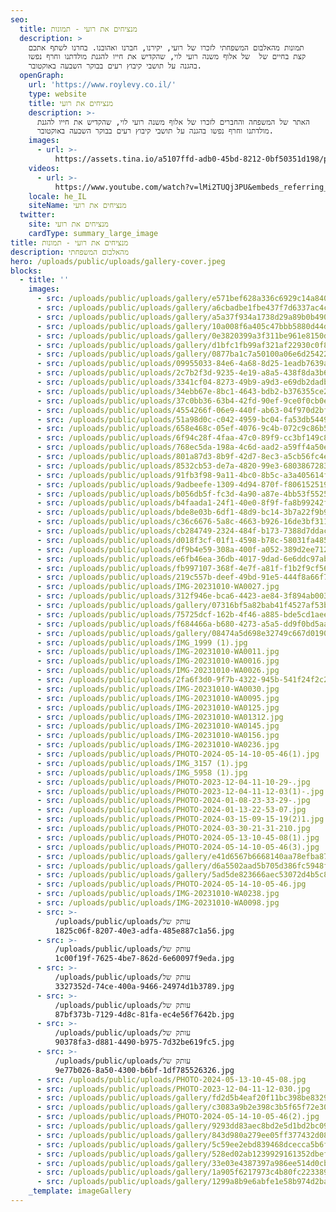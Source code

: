 ```yaml
---
seo:
  title: מנציחים את רועי - תמונות
  description: >
    תמונות מהאלבום המשפחתי לזכרו של רועי, יקירנו, חברנו ואהובנו. בחרנו לשתף אתכם
    קצת בחיים של  של אלוף משנה רועי לוי, שהקדיש את חייו להגנת מולדתנו וחרף נפשו
    בהגנה על תושבי קיבוץ רעים בבוקר השבעה באוקטובר.
  openGraph:
    url: 'https://www.roylevy.co.il/'
    type: website
    title: מנציחים את רועי
    description: >-
      האתר של המשפחה והחברים לזכרו של אלוף משנה רועי לוי, שהקדיש את חייו להגנת
      מולדתנו וחרף נפשו בהגנה על תושבי קיבוץ רעים בבוקר השבעה באוקטובר.
    images:
      - url: >-
          https://assets.tina.io/a5107ffd-adb0-45bd-8212-0bf50351d198/public/uploads/home-cover.jpeg
    videos:
      - url: >-
          https://www.youtube.com/watch?v=lMi2TUQj3PU&embeds_referring_euri=https%3A%2F%2Fwww.roylevy.co.il%2F
    locale: he_IL
    siteName: מנציחים את רועי
  twitter:
    site: מנציחים את רועי
    cardType: summary_large_image
title: מנציחים את רועי - תמונות
description: מהאלבום המשפחתי
hero: /uploads/public/uploads/gallery-cover.jpeg
blocks:
  - title: ''
    images:
      - src: /uploads/public/uploads/gallery/e571bef628a336c6929c14a840401000.jpeg
      - src: /uploads/public/uploads/gallery/a6cbadbe1fbe437f7d6337ac4cc84940.jpeg
      - src: /uploads/public/uploads/gallery/a5a37f934a1738d29a89b0b4904f7cfb.jpeg
      - src: /uploads/public/uploads/gallery/10a008f6a405c47bbb5880d44da78c5f.jpeg
      - src: /uploads/public/uploads/gallery/0e3820399a3f311be961e8150ddb9e64.jpeg
      - src: /uploads/public/uploads/gallery/d1bfc1fb99af321af22930c0f8e53bae.jpeg
      - src: /uploads/public/uploads/gallery/0877ba1c7a50100a06e6d25422921d23.jpeg
      - src: /uploads/public/uploads/09955033-84e6-4a68-8d25-1eadb7639a37.jpg
      - src: /uploads/public/uploads/2c7b2f3d-9235-4e19-a8a5-438f8da3b6a9.jpg
      - src: /uploads/public/uploads/3341cf04-8273-49b9-a9d3-e69db2dadbc0.jpg
      - src: /uploads/public/uploads/34ebb67e-8bc1-4643-bdb2-b376355ce2f1.jpg
      - src: /uploads/public/uploads/37c0bb36-63b4-42fd-90ef-9ce0f0cb0e5b.jpg
      - src: /uploads/public/uploads/4554266f-06e9-440f-ab63-04f970d2bfe7.jpg
      - src: /uploads/public/uploads/51a98d0c-c042-4959-bc04-fa53db544977.jpg
      - src: /uploads/public/uploads/658e468c-05ef-4076-9c4b-072c9c86b546.jpg
      - src: /uploads/public/uploads/6f94c28f-4faa-47c0-89f9-cc3bf149c825.jpg
      - src: /uploads/public/uploads/768ec5da-198a-4c6d-aad2-a59ff4a50e35.jpg
      - src: /uploads/public/uploads/801a87d3-8b9f-42d7-8ec3-a5cb56fc4e41.jpg
      - src: /uploads/public/uploads/8532cb53-de7a-4820-99e3-680386728359.jpg
      - src: /uploads/public/uploads/91fb3f98-9a11-4bc0-8b5c-a3a405614fe0.jpg
      - src: /uploads/public/uploads/9adbeefe-1309-4d94-870f-f80615251974.jpg
      - src: /uploads/public/uploads/b056db5f-fc3d-4a90-a87e-4bb53f552512.jpg
      - src: /uploads/public/uploads/b4faada1-24f1-40e0-8f9f-fa8b99242f32.jpg
      - src: /uploads/public/uploads/bde8e03b-6df1-48d9-bc14-3b7a22f9b923.jpg
      - src: /uploads/public/uploads/c36c6676-5a8c-4663-b926-16de3bf3113a.jpg
      - src: /uploads/public/uploads/cb284749-2324-484f-b173-7388d7ddacdc.jpg
      - src: /uploads/public/uploads/d018f3cf-01f1-4598-b78c-58031fa485a7.jpg
      - src: /uploads/public/uploads/df9b4e59-308a-400f-a052-389d2ee7121d.jpg
      - src: /uploads/public/uploads/e6fb46ea-36db-4017-9dad-6e6ddc97ab09.jpg
      - src: /uploads/public/uploads/fb997107-368f-4e7f-a81f-f1b2f9cf5620.jpg
      - src: /uploads/public/uploads/219c557b-deef-49bd-91e5-444f8a66f78e2.jpg
      - src: /uploads/public/uploads/IMG-20231010-WA0027.jpg
      - src: /uploads/public/uploads/312f946e-bca6-4423-ae84-3f894ab00388.jpg
      - src: /uploads/public/uploads/gallery/07316bf5a82bab41f4527af53b7829b9.jpeg
      - src: /uploads/public/uploads/75725dcf-162b-4f46-a885-bde5cd1aeeea.jpg
      - src: /uploads/public/uploads/f684466a-b680-4273-a5a5-dd9f0bd5aad5.jpg
      - src: /uploads/public/uploads/gallery/08474a5d698e32749c667d0190bd409a.jpeg
      - src: /uploads/public/uploads/IMG_1999 (1).jpg
      - src: /uploads/public/uploads/IMG-20231010-WA0011.jpg
      - src: /uploads/public/uploads/IMG-20231010-WA0016.jpg
      - src: /uploads/public/uploads/IMG-20231010-WA0026.jpg
      - src: /uploads/public/uploads/2fa6f3d0-9f7b-4322-945b-541f24f2c248.jpg
      - src: /uploads/public/uploads/IMG-20231010-WA0030.jpg
      - src: /uploads/public/uploads/IMG-20231010-WA0095.jpg
      - src: /uploads/public/uploads/IMG-20231010-WA0125.jpg
      - src: /uploads/public/uploads/IMG-20231010-WA01312.jpg
      - src: /uploads/public/uploads/IMG-20231010-WA0145.jpg
      - src: /uploads/public/uploads/IMG-20231010-WA0156.jpg
      - src: /uploads/public/uploads/IMG-20231010-WA0236.jpg
      - src: /uploads/public/uploads/PHOTO-2024-05-14-10-05-46(1).jpg
      - src: /uploads/public/uploads/IMG_3157 (1).jpg
      - src: /uploads/public/uploads/IMG_5958 (1).jpg
      - src: /uploads/public/uploads/PHOTO-2023-12-04-11-10-29-.jpg
      - src: /uploads/public/uploads/PHOTO-2023-12-04-11-12-03(1)-.jpg
      - src: /uploads/public/uploads/PHOTO-2024-01-08-23-33-29-.jpg
      - src: /uploads/public/uploads/PHOTO-2024-01-13-22-53-07.jpg
      - src: /uploads/public/uploads/PHOTO-2024-03-15-09-15-19(2)1.jpg
      - src: /uploads/public/uploads/PHOTO-2024-03-30-21-31-210.jpg
      - src: /uploads/public/uploads/PHOTO-2024-05-13-10-45-08(1).jpg
      - src: /uploads/public/uploads/PHOTO-2024-05-14-10-05-46(3).jpg
      - src: /uploads/public/uploads/gallery/e41d6567b6668140aa78efba87067583.jpeg
      - src: /uploads/public/uploads/gallery/d6a5502aad5b705d386fc5948fa29918.jpeg
      - src: /uploads/public/uploads/gallery/5ad5de823666aec53072d4b5c86e1782.jpeg
      - src: /uploads/public/uploads/PHOTO-2024-05-14-10-05-46.jpg
      - src: /uploads/public/uploads/IMG-20231010-WA0238.jpg
      - src: /uploads/public/uploads/IMG-20231010-WA0098.jpg
      - src: >-
          /uploads/public/uploads/עותק של
          1825c06f-8207-40e3-adfa-485e887c1a56.jpg
      - src: >-
          /uploads/public/uploads/עותק של
          1c00f19f-7625-4be7-862d-6e60097f9eda.jpg
      - src: >-
          /uploads/public/uploads/עותק של
          3327352d-74ce-400a-9466-24974d1b3789.jpg
      - src: >-
          /uploads/public/uploads/עותק של
          87bf373b-7129-4d8c-81fa-ec4e56f7642b.jpg
      - src: >-
          /uploads/public/uploads/עותק של
          90378fa3-d881-4490-b975-7d32be619fc5.jpg
      - src: >-
          /uploads/public/uploads/עותק של
          9e77b026-8a50-4300-b6bf-1df785526326.jpg
      - src: /uploads/public/uploads/PHOTO-2024-05-13-10-45-08.jpg
      - src: /uploads/public/uploads/PHOTO-2023-12-04-11-12-030.jpg
      - src: /uploads/public/uploads/gallery/fd2d5b4eaf20f11bc398be8329035c95.jpeg
      - src: /uploads/public/uploads/gallery/c3083a9b2e398c3b5f65f72e30539a5f.jpeg
      - src: /uploads/public/uploads/PHOTO-2024-05-14-10-05-46(2).jpg
      - src: /uploads/public/uploads/gallery/9293dd83aec8bd2e5d1bd2bc0987a14a.jpeg
      - src: /uploads/public/uploads/gallery/843d980a279ee05ff377432d0897c0a2.jpeg
      - src: /uploads/public/uploads/gallery/5c59ee2ebd839468dcecca5b6fe20d01.jpeg
      - src: /uploads/public/uploads/gallery/528ed02ab1239929161352dbef38fc63.jpeg
      - src: /uploads/public/uploads/gallery/33e03e4387397a986ee514d0cbd0930e.jpeg
      - src: /uploads/public/uploads/gallery/1a905f6217973c4b80fc22338914fe06.jpeg
      - src: /uploads/public/uploads/gallery/1299a8b9e6abfe1e58b974d2bab2eb61.jpeg
    _template: imageGallery
---
```


